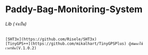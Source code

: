 # Paddy-Bag-Monitoring-System <br>
###### Lib (จำเป็น) <br>
```Lib Ardunio
[SHT3x](https://github.com/Risele/SHT3x)
[TinyGPS++](https://github.com/mikalhart/TinyGPSPlus) ผู็พัฒนาใช้เวอร์ชั่น(V.1.0.2)
 
```
